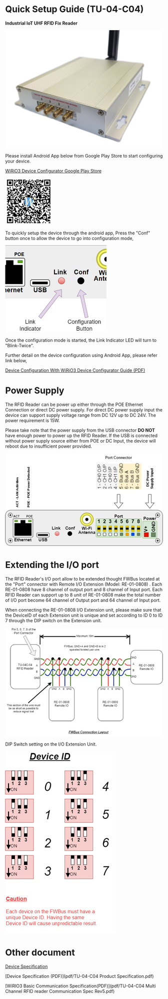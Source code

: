 # Quick Setup Guide (TU-04-C04)

**Industrial IoT UHF RFID Fix Reader**

![](picture/Body%20View.png)

Please install Android App below from Google Play Store to start configuring your device.

[WiRiO3 Device Configurator Google Play Store](https://play.google.com/store/apps/details?id=com.wirio3.wifi_provision)

![Apps QR](../picture/Wirio3%20Apps%20PlayStore%20Link%20small.png)

To quickly setup the device through the android app, Press the "Conf" button once to allow the device to go into configuration mode, 

![Device Config Button](picture/FWBus%20Conn%20device-ConfigButton.png)

Once the configuration mode is started, the Link Indicator LED will turn to "Blink-Twice".

Further detail on the device configuration using Android App, please refer link below,

[Device Configuration With WiRiO3 Device Configurator Guide (PDF)](pdf/WiRIO3%20Device%20Configuration%20Manual.pdf)

# Power Supply

The RFID Reader can be power up either through the POE Ethernet Connection or direct DC power supply. For direct DC power supply input the device can support supply voltage range from DC 12V up to DC 24V. The power requirement is 15W.

Please take note that the power supply from the USB connector **DO NOT** have enough power to power up the RFID Reader. If the USB is connected without power supply source either from POE or DC Input, the device will reboot due to insufficient power provided.

![FWBus Wiring Layout](picture/FWBus%20Conn%20device-Connector.png)

# Extending the I/O port

The RFID Reader's I/O port allow to be extended thought FWBus located at the "Port" connector with Remote I/O Extension (Model: RE-01-0808) . Each RE-01-0808 have 8 channel of output port and 8 channel of Input port. Each RFID Reader can support up to 8 unit of RE-01-0808 make the total number of I/O port become 64 channel of Output port and 64 channel of Input port.

When connecting the RE-01-0808 I/O Extension unit, please make sure that the DeviceID of each Extension unit is unique and set according to ID 0 to ID 7 through the DIP switch on the Extension unit.

![FWBus Conn Device](picture/FWBus%20Conn%20device-Connect%20RE-01.png)

DIP Switch setting on the I/O Extension Unit.

![RE-01 DIP Switch](../doc_RE01/picture/RE-01%20DeviceID%20Dip%20Switch.png)

# Other document
[Device Specification](TU04-Device_Spec.md)

[Device Specification (PDF)](pdf/TU-04-C04 Product Specification.pdf)

[WiRIO3 Basic Communication Specification(PDF)](pdf/TU-04-C04 Multi Channel RFID reader Communication Spec Rev5.pdf) 
